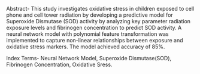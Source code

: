 Abstract- This study investigates oxidative stress in children exposed to cell phone and cell tower radiation by developing a predictive
 model for Superoxide Dismutase (SOD) activity by analyzing key parameter radiation exposure levels and fibrinogen concentration to
 predict SOD activity. A neural network model with polynomial feature transformation was implemented to capture non-linear
 relationships between exposure and oxidative stress markers. The model achieved accuracy of 85%.
 
 
 
 Index Terms- Neural Network Model, Superoxide Dismutase(SOD), Fibrinogen Concentration, Oxidative Sress.
